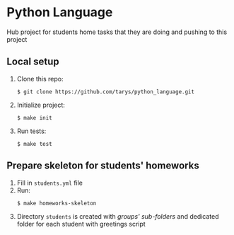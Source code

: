 # Python Language
Hub project for students home tasks that they are doing and pushing to this project

## Local setup
1. Clone this repo:
    ```
    $ git clone https://github.com/tarys/python_language.git
    ```
1. Initialize project:
    ```
    $ make init
    ```
1. Run tests:
    ```
    $ make test
    ```
    
## Prepare skeleton for students' homeworks
1. Fill in `students.yml` file
1. Run:
    ```
    $ make homeworks-skeleton
    ```
1. Directory `students` is created with _groups' sub-folders_ and dedicated folder for each student with greetings script 